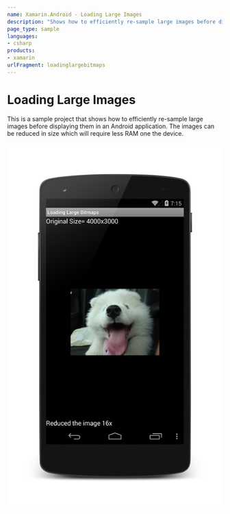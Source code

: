 ```yaml
---
name: Xamarin.Android - Loading Large Images
description: "Shows how to efficiently re-sample large images before displaying them in an Android application"
page_type: sample
languages:
- csharp
products:
- xamarin
urlFragment: loadinglargebitmaps
---
```

# Loading Large Images

This is a sample project that shows how to efficiently re-sample large images before displaying them in an Android application. The images can be reduced in size which will require less RAM one the device.

![Android app showing an image of a dog](Screenshots/image01.png)
